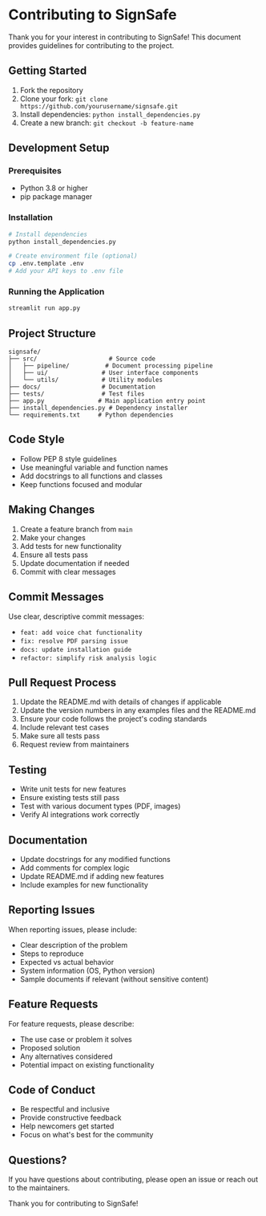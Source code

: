 # Contributing to SignSafe

Thank you for your interest in contributing to SignSafe! This document provides guidelines for contributing to the project.

## Getting Started

1. Fork the repository
2. Clone your fork: `git clone https://github.com/yourusername/signsafe.git`
3. Install dependencies: `python install_dependencies.py`
4. Create a new branch: `git checkout -b feature-name`

## Development Setup

### Prerequisites
- Python 3.8 or higher
- pip package manager

### Installation
```bash
# Install dependencies
python install_dependencies.py

# Create environment file (optional)
cp .env.template .env
# Add your API keys to .env file
```

### Running the Application
```bash
streamlit run app.py
```

## Project Structure

```
signsafe/
├── src/                    # Source code
│   ├── pipeline/          # Document processing pipeline
│   ├── ui/               # User interface components
│   └── utils/            # Utility modules
├── docs/                 # Documentation
├── tests/                # Test files
├── app.py               # Main application entry point
├── install_dependencies.py # Dependency installer
└── requirements.txt     # Python dependencies
```

## Code Style

- Follow PEP 8 style guidelines
- Use meaningful variable and function names
- Add docstrings to all functions and classes
- Keep functions focused and modular

## Making Changes

1. Create a feature branch from `main`
2. Make your changes
3. Add tests for new functionality
4. Ensure all tests pass
5. Update documentation if needed
6. Commit with clear messages

## Commit Messages

Use clear, descriptive commit messages:
- `feat: add voice chat functionality`
- `fix: resolve PDF parsing issue`
- `docs: update installation guide`
- `refactor: simplify risk analysis logic`

## Pull Request Process

1. Update the README.md with details of changes if applicable
2. Update the version numbers in any examples files and the README.md
3. Ensure your code follows the project's coding standards
4. Include relevant test cases
5. Make sure all tests pass
6. Request review from maintainers

## Testing

- Write unit tests for new features
- Ensure existing tests still pass
- Test with various document types (PDF, images)
- Verify AI integrations work correctly

## Documentation

- Update docstrings for any modified functions
- Add comments for complex logic
- Update README.md if adding new features
- Include examples for new functionality

## Reporting Issues

When reporting issues, please include:
- Clear description of the problem
- Steps to reproduce
- Expected vs actual behavior
- System information (OS, Python version)
- Sample documents if relevant (without sensitive content)

## Feature Requests

For feature requests, please describe:
- The use case or problem it solves
- Proposed solution
- Any alternatives considered
- Potential impact on existing functionality

## Code of Conduct

- Be respectful and inclusive
- Provide constructive feedback
- Help newcomers get started
- Focus on what's best for the community

## Questions?

If you have questions about contributing, please open an issue or reach out to the maintainers.

Thank you for contributing to SignSafe!